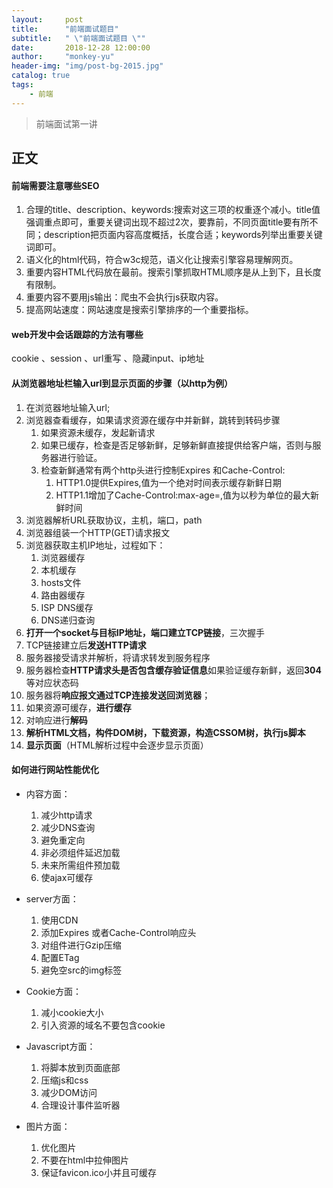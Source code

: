 ```yaml
---
layout:     post
title:      "前端面试题目"
subtitle:   " \"前端面试题目 \""
date:       2018-12-28 12:00:00
author:     "monkey-yu"
header-img: "img/post-bg-2015.jpg"
catalog: true
tags:
    - 前端
---
```

> 前端面试第一讲

## 正文

#### 前端需要注意哪些SEO

1. 合理的title、description、keywords:搜索对这三项的权重逐个减小。title值强调重点即可，重要关键词出现不超过2次，要靠前，不同页面title要有所不同；description把页面内容高度概括，长度合适；keywords列举出重要关键词即可。
2. 语义化的html代码，符合w3c规范，语义化让搜索引擎容易理解网页。
3. 重要内容HTML代码放在最前。搜索引擎抓取HTML顺序是从上到下，且长度有限制。
4. 重要内容不要用js输出：爬虫不会执行js获取内容。
5. 提高网站速度：网站速度是搜索引擎排序的一个重要指标。

#### web开发中会话跟踪的方法有哪些

cookie 、session 、url重写 、隐藏input、ip地址

#### 从浏览器地址栏输入url到显示页面的步骤（以http为例）

1. 在浏览器地址输入url;
2. 浏览器查看缓存，如果请求资源在缓存中并新鲜，跳转到转码步骤
   1. 如果资源未缓存，发起新请求
   2. 如果已缓存，检查是否足够新鲜，足够新鲜直接提供给客户端，否则与服务器进行验证。
   3. 检查新鲜通常有两个http头进行控制Expires 和Cache-Control:
      1. HTTP1.0提供Expires,值为一个绝对时间表示缓存新鲜日期
      2. HTTP1.1增加了Cache-Control:max-age=,值为以秒为单位的最大新鲜时间
3. 浏览器解析URL获取协议，主机，端口，path
4. 浏览器组装一个HTTP(GET)请求报文
5. 浏览器获取主机IP地址，过程如下：
   1. 浏览器缓存
   2. 本机缓存
   3. hosts文件
   4. 路由器缓存
   5. ISP DNS缓存
   6. DNS递归查询
6. **打开一个socket与目标IP地址，端口建立TCP链接**，三次握手
7. TCP链接建立后**发送HTTP请求**
8. 服务器接受请求并解析，将请求转发到服务程序
9. 服务器检查**HTTP请求头是否包含缓存验证信息**如果验证缓存新鲜，返回**304**等对应状态码
10. 服务器将**响应报文通过TCP连接发送回浏览器**；
11. 如果资源可缓存，**进行缓存**
12. 对响应进行**解码**
13. **解析HTML文档，构件DOM树，下载资源，构造CSSOM树，执行js脚本**
14. **显示页面**（HTML解析过程中会逐步显示页面）

#### 如何进行网站性能优化

- 内容方面：
  1. 减少http请求
  2. 减少DNS查询
  3. 避免重定向
  4. 非必须组件延迟加载
  5. 未来所需组件预加载
  6. 使ajax可缓存

- server方面：
  1. 使用CDN
  2. 添加Expires 或者Cache-Control响应头
  3. 对组件进行Gzip压缩
  4. 配置ETag
  5. 避免空src的img标签

- Cookie方面：
  1. 减小cookie大小
  2. 引入资源的域名不要包含cookie

- Javascript方面：
  1. 将脚本放到页面底部
  2. 压缩js和css
  3. 减少DOM访问
  4. 合理设计事件监听器

- 图片方面：
  1. 优化图片
  2. 不要在html中拉伸图片
  3. 保证favicon.ico小并且可缓存





